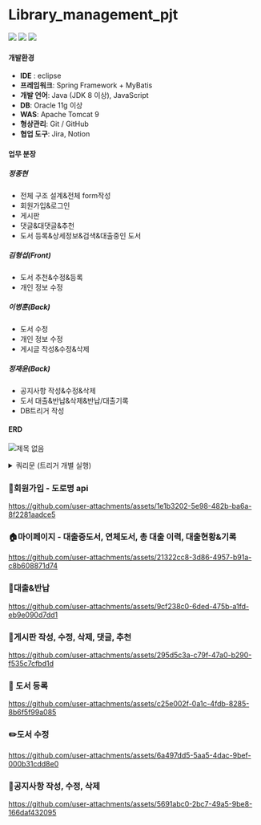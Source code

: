 # Library_management_pjt

  <img src="https://img.shields.io/badge/java-007396?style=for-the-badge&logo=java&logoColor=white"> 
  <img src="https://img.shields.io/badge/oracle-F80000?style=for-the-badge&logo=oracle&logoColor=white"> 
  <img src="https://img.shields.io/badge/spring-6DB33F?style=for-the-badge&logo=spring&logoColor=white"> 

#### 개발환경
- **IDE** : eclipse
- **프레임워크**: Spring Framework + MyBatis
- **개발 언어**: Java (JDK 8 이상), JavaScript
- **DB**: Oracle 11g 이상
- **WAS**: Apache Tomcat 9
- **형상관리**: Git / GitHub
- **협업 도구**: Jira, Notion

#### 업무 분장
##### 정종현
- 전체 구조 설계&전체 form작성
- 회원가입&로그인
- 게시판
- 댓글&대댓글&추천
- 도서 등록&상세정보&검색&대출중인 도서
##### 김형섭(Front)
- 도서 추천&수정&등록
- 개인 정보 수정
##### 이병훈(Back)
- 도서 수정
- 개인 정보 수정
- 게시글 작성&수정&삭제
##### 정재윤(Back)
- 공지사항 작성&수정&삭제
- 도서 대출&반납&삭제&반납/대출기록
- DB트리거 작성

#### ERD
![제목 없음](https://github.com/user-attachments/assets/6fcc184a-7832-47de-9f53-7db4e7636054)


<details>
  <summary>쿼리문 (트리거 개별 실행)</summary>
  <pre><code>
GRANT CREATE SESSION, CREATE TABLE, CREATE VIEW, CREATE SEQUENCE, 
      CREATE SYNONYM, CREATE PROCEDURE, CREATE TRIGGER, CREATE MATERIALIZED VIEW 
TO bookmanager;

GRANT SELECT ANY TABLE, INSERT ANY TABLE, UPDATE ANY TABLE, DELETE ANY TABLE 
TO bookmanager;
ALTER USER bookmanager DEFAULT TABLESPACE USERS;
ALTER USER bookmanager QUOTA UNLIMITED ON USERS;

CREATE TABLE USERINFO (
    userNumber      NUMBER PRIMARY KEY,
    userId          VARCHAR2(100),
    userPw          VARCHAR2(100),
    userName        VARCHAR2(100),
    userTel         VARCHAR2(20),
    userEmail       VARCHAR2(200),
    userBirth       VARCHAR2(50),
    userZipCode     VARCHAR2(50),
    userAddress     VARCHAR2(300),
    userDetailAddress VARCHAR2(500),
    userBorrow      NUMBER DEFAULT 0,
    userCanBorrow      NUMBER DEFAULT 5,
    userAdmin       NUMBER DEFAULT 0,
    userRegdate     DATE DEFAULT SYSDATE
);


CREATE TABLE user_sessions (
    userId VARCHAR(50) PRIMARY KEY,
    sessionId VARCHAR(100) NOT NULL,
    loginTime TIMESTAMP DEFAULT CURRENT_TIMESTAMP
);


CREATE TABLE BOOKINFO (
    bookNumber          NUMBER PRIMARY KEY,
    bookIsbn            VARCHAR2(50) DEFAULT 0,
    bookTitle           VARCHAR2(400),
    bookComent          VARCHAR2(4000),
    bookWrite           VARCHAR2(100),
    bookPub             VARCHAR2(100),
    bookDate            DATE,
    bookMajorCategory   NVARCHAR2(100),
    bookSubCategory     NVARCHAR2(100),
    bookCount           NUMBER,
    bookBorrowCount     NUMBER DEFAULT 0
);

CREATE TABLE NOTICE(
    noticeNum            NUMBER PRIMARY KEY,
    noticeTitle          VARCHAR2(500) NOT NULL,
    noticeContent        VARCHAR2(4000) NOT NULL,
    noticewriter         VARCHAR2(100) DEFAULT '관리자',
    noticeregdate        DATE DEFAULT SYSDATE,
    noticeviews          NUMBER DEFAULT 0,
    noticeCategory       VARCHAR2(30)
);

CREATE TABLE BOARD (
    boardNumber     NUMBER PRIMARY KEY,
    userNumber      NUMBER,
    userName        VARCHAR2(50),
    boardTitle      VARCHAR2(1000),
    boardContent    VARCHAR2(4000),
    boardWriteDate  DATE DEFAULT SYSDATE,
    boardHit        NUMBER DEFAULT 0,
    boardViews      NUMBER DEFAULT 0,
    boardLikes      NUMBER DEFAULT 0,
    FOREIGN KEY (userNumber) REFERENCES USERINFO(userNumber)ON DELETE CASCADE
);

CREATE TABLE board_likes (
    boardNumber number,
    userNumber number,
    PRIMARY KEY (boardNumber, userNumber)
);

CREATE TABLE BOARD_COMMENT (
    commentNumber       NUMBER PRIMARY KEY,
    commentSubNumber    NUMBER,
    commentSubStepNumber NUMBER,
    boardNumber         NUMBER,
    userNumber          NUMBER,
    userName            VARCHAR2(50),
    commentContent      VARCHAR2(4000),
    commentWriteDate    DATE DEFAULT SYSDATE
);

ALTER TABLE BOARD_COMMENT
ADD CONSTRAINT fk_comment_board
FOREIGN KEY (boardNumber)
REFERENCES BOARD(boardNumber)
ON DELETE CASCADE;

ALTER TABLE BOARD_COMMENT
ADD CONSTRAINT fk_comment_user
FOREIGN KEY (userNumber)
REFERENCES USERINFO(userNumber)
ON DELETE CASCADE;
DESC board_comment;

CREATE TABLE BOOK_BORROW (
    borrowNumber        NUMBER PRIMARY KEY,
    userNumber          NUMBER,
    bookNumber          NUMBER,
    bookTitle           VARCHAR2 (400),
    bookWrite           VARCHAR2 (100),
    bookBorrowDate      DATE DEFAULT SYSDATE,
    bookReturnDate      DATE,
    FOREIGN KEY (userNumber) REFERENCES USERINFO(userNumber)ON DELETE CASCADE,
    FOREIGN KEY (bookNumber) REFERENCES BOOKINFO(bookNumber)ON DELETE CASCADE
);
CREATE TABLE Book_RECORD (
    recordNumber  NUMBER PRIMARY KEY,
    userNumber          NUMBER,
    bookNumber          NUMBER,
    bookTitle           VARCHAR2 (400),
    bookWrite           VARCHAR2 (100),
    bookBorrowDate      DATE,
    bookReturnDate      DATE,
    FOREIGN KEY (userNumber) REFERENCES USERINFO(userNumber),
    FOREIGN KEY (bookNumber) REFERENCES BOOKINFO(bookNumber)
);


--------------------------------------------- 시퀀스 드래그로 개별 컴파일
CREATE SEQUENCE  "BOOKMANAGER"."BORROWRECORD_SEQ"  MINVALUE 1 MAXVALUE 9999999999999999999999999999 INCREMENT BY 1 START WITH 1 NOCACHE  NOORDER  NOCYCLE 


--------------------------------------------- 트리거 드래그로 개별 컴파일
create or replace TRIGGER after_book_record_insert
after INSERT ON book_record
FOR EACH ROW

BEGIN
     -- BOOKINFO 업데이트
    UPDATE BOOKINFO
    SET
        BOOKCOUNT = BOOKCOUNT + 1
    WHERE BOOKNUMBER = :NEW.BOOKNUMBER;

    -- USERINFO 업데이트
    UPDATE USERINFO
    SET
        USERCANBORROW = USERCANBORROW + 1
    WHERE USERNUMBER = :NEW.USERNUMBER;

END;
--------------------------------------------- 트리거 드래그로 개별 컴파일
create or replace TRIGGER before_book_record_insert
BEFORE INSERT ON book_record
FOR EACH ROW
DECLARE
    v_borrowDate DATE;
    v_borrowNumber NUMBER;
    v_booktitle varchar2(400);
    v_bookwrite varchar2(100);
    v_recordNumber number;
    v_returnDate date default SYSDATE;
    ex_no_borrow EXCEPTION;
BEGIN
    -- 해당 대출 정보 유무 확인
    SELECT borrowNumber, bookBorrowDate
    INTO v_borrowNumber, v_borrowDate
    FROM book_borrow
    WHERE bookNumber = :NEW.bookNumber
      AND userNumber = :NEW.userNumber;
      
    select booktitle, bookwrite
    into v_booktitle, v_bookwrite
    from bookinfo
    where bookNumber = :NEW.bookNumber;
    
     -- 새로운 borrowRecordNumber 미리 생성
    SELECT NVL(MAX(recordNumber), 0) + 1
    INTO v_recordNumber
    FROM book_record;
   
    :NEW.bookBorrowDate := v_borrowDate;
    :NEW.bookReturnDate := v_returnDate;
    :NEW.booktitle := v_booktitle;
    :NEW.bookwrite := v_bookwrite;
    

    -- 그 다음 BOOK_BORROW에서 삭제
    DELETE FROM book_borrow
    WHERE bookNumber = :NEW.bookNumber
      AND userNumber = :NEW.userNumber;

EXCEPTION
    WHEN NO_DATA_FOUND THEN
        RAISE_APPLICATION_ERROR(-20004, '대출 정보가 존재하지 않아 반납할 수 없습니다.');
END;
--------------------------------------------- 트리거 드래그로 개별 컴파일

create or replace TRIGGER trg_after_book_borrow_insert
-- AFTER 에서 BEFORE로 바뀜
-- 중복 대출 체크(조회)를 위해 before로 수정
BEFORE INSERT ON BOOK_BORROW
FOR EACH ROW
DECLARE
    v_bookcount     NUMBER;
    v_usercanborrow NUMBER;
    v_count    NUMBER;
    v_booktitle     varchar2(400);
    v_bookwrite     varchar2(100);
    ex_no_stock     EXCEPTION;
    ex_no_quota     EXCEPTION;
    ex_already_borrowed EXCEPTION;
BEGIN
    -- 책 재고, 제목, 저자 확인
    SELECT BOOKCOUNT, booktitle, bookwrite INTO v_bookcount, v_booktitle, v_bookwrite
    FROM BOOKINFO
    WHERE BOOKNUMBER = :NEW.BOOKNUMBER;


    :NEW.booktitle := v_booktitle;
    :NEW.bookwrite := v_bookwrite;
    :NEW.bookReturnDate := SYSDATE + 30;

    -- 사용자 대출 가능 횟수 확인
    SELECT USERCANBORROW INTO v_usercanborrow
    FROM USERINFO
    WHERE USERNUMBER = :NEW.USERNUMBER;

    -- 중복 대출 체크
    SELECT COUNT(*) INTO v_count
    FROM BOOK_BORROW
    WHERE USERNUMBER = :NEW.USERNUMBER
     AND BOOKNUMBER = :NEW.BOOKNUMBER;

    IF v_count > 0 THEN
    RAISE ex_already_borrowed;
    END IF;

    -- 예외 조건 검사
    IF v_bookcount <= 0 THEN
        RAISE ex_no_stock;
    ELSIF v_usercanborrow <= 0 THEN
        RAISE ex_no_quota;
    END IF;

    -- BOOKINFO 업데이트
    UPDATE BOOKINFO
    SET
        BOOKBORROWCOUNT = BOOKBORROWCOUNT + 1,
        BOOKCOUNT = BOOKCOUNT - 1
    WHERE BOOKNUMBER = :NEW.BOOKNUMBER;

    -- USERINFO 업데이트
    UPDATE USERINFO
    SET
        USERCANBORROW = USERCANBORROW - 1,
        USERBORROW = USERBORROW + 1
    WHERE USERNUMBER = :NEW.USERNUMBER;

EXCEPTION
    WHEN ex_no_stock THEN
        RAISE_APPLICATION_ERROR(-20001, '도서 재고가 부족하여 대출할 수 없습니다.');
    WHEN ex_no_quota THEN
        RAISE_APPLICATION_ERROR(-20002, '회원의 대출 가능 권수가 0입니다.');
    WHEN ex_already_borrowed THEN
        RAISE_APPLICATION_ERROR(-20004, '이미 빌린 책 입니다');
    WHEN OTHERS THEN
        RAISE_APPLICATION_ERROR(-20003, '트리거 처리 중 오류 발생: ' || SQLERRM);
END;
  </code></pre>
</details>

### 🔑회원가입 - 도로명 api
https://github.com/user-attachments/assets/1e1b3202-5e98-482b-ba6a-8f2281aadce5

### 🏠마이페이지 - 대출중도서, 연체도서, 총 대출 이력, 대출현황&기록
https://github.com/user-attachments/assets/21322cc8-3d86-4957-b91a-c8b608871d74

### 📖대출&반납
https://github.com/user-attachments/assets/9cf238c0-6ded-475b-a1fd-eb9e090d7dd1

### 📨게시판 작성, 수정, 삭제, 댓글, 추천
https://github.com/user-attachments/assets/295d5c3a-c79f-47a0-b290-f535c7cfbd1d

### 📕 도서 등록
https://github.com/user-attachments/assets/c25e002f-0a1c-4fdb-8285-8b6f5f99a085

### ✏️도서 수정
https://github.com/user-attachments/assets/6a497dd5-5aa5-4dac-9bef-000b31cdd8e0

### 📢공지사항 작성, 수정, 삭제
https://github.com/user-attachments/assets/5691abc0-2bc7-49a5-9be8-166daf432095

